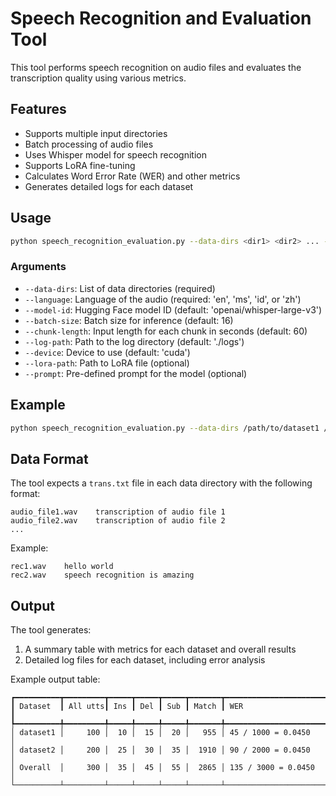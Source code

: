 # Speech Recognition and Evaluation Tool

This tool performs speech recognition on audio files and evaluates the transcription quality using various metrics.

## Features

- Supports multiple input directories
- Batch processing of audio files
- Uses Whisper model for speech recognition
- Supports LoRA fine-tuning
- Calculates Word Error Rate (WER) and other metrics
- Generates detailed logs for each dataset


## Usage

```bash
python speech_recognition_evaluation.py --data-dirs <dir1> <dir2> ... --language <lang> [options]
```

### Arguments

- `--data-dirs`: List of data directories (required)
- `--language`: Language of the audio (required: 'en', 'ms', 'id', or 'zh')
- `--model-id`: Hugging Face model ID (default: 'openai/whisper-large-v3')
- `--batch-size`: Batch size for inference (default: 16)
- `--chunk-length`: Input length for each chunk in seconds (default: 60)
- `--log-path`: Path to the log directory (default: './logs')
- `--device`: Device to use (default: 'cuda')
- `--lora-path`: Path to LoRA file (optional)
- `--prompt`: Pre-defined prompt for the model (optional)

## Example

```bash
python speech_recognition_evaluation.py --data-dirs /path/to/dataset1 /path/to/dataset2 --language en --model-id openai/whisper-large-v3 --batch-size 32 --lora-path /path/to/lora/weights
```

## Data Format

The tool expects a `trans.txt` file in each data directory with the following format:

```
audio_file1.wav    transcription of audio file 1
audio_file2.wav    transcription of audio file 2
...
```

Example:
```
rec1.wav    hello world
rec2.wav    speech recognition is amazing
```

## Output

The tool generates:
1. A summary table with metrics for each dataset and overall results
2. Detailed log files for each dataset, including error analysis

Example output table:

```
┏━━━━━━━━━━┳━━━━━━━━━┳━━━━━┳━━━━━┳━━━━━┳━━━━━━━┳━━━━━━━━━━━━━━━━━━━━━━━━━━━━━━━┓
┃ Dataset  ┃ All utts┃ Ins ┃ Del ┃ Sub ┃ Match ┃ WER                           ┃
┡━━━━━━━━━━╇━━━━━━━━━╇━━━━━╇━━━━━╇━━━━━╇━━━━━━━╇━━━━━━━━━━━━━━━━━━━━━━━━━━━━━━━┩
│ dataset1 │     100 │  10 │  15 │  20 │   955 │ 45 / 1000 = 0.0450            │
│ dataset2 │     200 │  25 │  30 │  35 │  1910 │ 90 / 2000 = 0.0450            │
│ Overall  │     300 │  35 │  45 │  55 │  2865 │ 135 / 3000 = 0.0450           │
└──────────┴─────────┴─────┴─────┴─────┴───────┴───────────────────────────────┘
```

